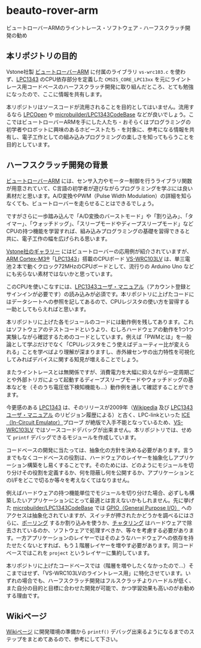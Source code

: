 # beauto-rover-arm
ビュートローバーARMのライントレース・ソフトウェア - ハーフスクラッチ開発の勧め

## 本リポジトリの目的
Vstone社製 [ビュートローバーARM] に付属のライブラリ `vs-wrc103.c` を使わず、[LPC1343] のCPU依存部分を定義した `CMSIS_CORE_LPC13xx` を元にライントレース用コードベースのハーフスクラッチ開発に取り組んだところ、とても勉強になったので、ここに情報を共有します。

本リポジトリはソースコードが流用されることを目的としてはいません。流用するなら [LPCOpen] や [microbuilder/LPC1343CodeBase] などが良いでしょう。ここではビュートローバーARMを手にした人たち - おそらくはプログラミングの初学者やロボットに興味のあるホビーストたち - を対象に、参考になる情報を共有し、電子工作としての組み込みプログラミングの楽しさを知ってもらうことを目的としています。

[ビュートローバーARM]: https://www.vstone.co.jp/products/beauto_rover/index.html "Beauto Rover H8/ARM（ビュートローバー） | ヴイストン株式会社"

[LPC1343]: https://www.nxp.jp/products/processors-and-microcontrollers/arm-microcontrollers/general-purpose-mcus/lpc1300-arm-cortex-m3/entry-level-32-bit-microcontroller-mcu-based-on-arm-cortex-m3-core:LPC1343FBD48 "LPC1343FBD48|Arm Cortex-M3|32-bit MCU | NXP Semiconductors"

[LPCOpen]:https://www.nxp.jp/design/design-center/software/software-library/lpcopen-software-development-platform-lpc13xx:LPCOPEN-SOFTWARE-FOR-LPC13XX "LPCOpen Software for LPC13XX | NXP Semiconductors"

[microbuilder/LPC1343CodeBase]: https://github.com/microbuilder/LPC1343CodeBase "Generic GCC-based library for the ARM Cortex-M3 LPC1343"

## ハーフスクラッチ開発の背景
[ビュートローバーARM][ビュートローバー仕様] には、センサ入力やモーター制御を行うライブラリ関数が用意されていて、C言語の初学者が遊びながらプログラミングを学ぶには良い素材だと思います。A/D変換やPWM（Pulse Width Modulation）の詳細を知らなくても、ビュートローバーを走らせることはできるでしょう。

[ビュートローバー仕様]: https://www.vstone.co.jp/products/beauto_rover/spec.html "ビュートローバーARM/H8 (Beauto Rover) - 製品仕様詳細| ヴイストン株式会社"

ですがさらに一歩踏み込んで「A/D変換のバーストモード」や「割り込み」、「タイマー」、「ウォッチドッグ」、「スリープモードやディープスリープモード」などCPUの持つ機能を学習すれば、組み込みプログラミングの基礎を習得できると共に、電子工作の幅を広げられる思います。

[Vstone社のギャラリー] にはビュートローバーの応用例が紹介されていますが、[ARM Cortex-M3&reg;]「[LPC1343]」搭載のCPUボード [VS-WRC103LV] は、単三電池２本で動くクロック72MHzのCPUボードとして、流行りの Arduino Uno などにも劣らない素材ではないかと思っています。

[Vstone社のギャラリー]: https://vstone1806.sakura.ne.jp/products/beauto_rover/gallery.html "ビュートローバーARM/H8 (Beauto Rover) - ギャラリー | ヴイストン株式会社"

[ARM Cortex-M3&reg;]: https://www.arm.com/ja/products/silicon-ip-cpu/cortex-m/cortex-m3 "Cortex-M3 – Arm&reg;"

[VS-WRC103LV]: https://www.vstone.co.jp/products/vs_wrc103lv/index.html "ARMマイコン搭載CPUボード「VS-WRC103LV」 | ヴイストン株式会社"

このCPUを使いこなすには、[LPC1343ユーザ・マニュアル]（アカウント登録とサインインが必要です）の読み込みが必須です。本リポジトリに上げたコードにはデータシートへの参照を記してあるので、CPUレジスタの使い方を習得する一助としてもらえればと思います。

本リポジトリに上げた各モジュールのコードには動作例を残してあります。これはソフトウェアのテストコードというより、むしろハードウェアの動作を1つ1つ実験しながら確認するためのコードとしています。例えば「PWMとは」を一般論として学ぶだけでなく「CPUレジスタをこう使えばデューティー比が変えられる」ことを学べばより理解が深まりますし、赤外線センサの出力特性を可視化してみればデバイスに関する知見が増えることでしょう。

またライントレースとは無関係ですが、消費電力を大幅に抑えながら一定周期ごとや外部トリガによって起動するディープスリープモードやウォッチドッグの基本などを（そのうち電圧低下検知機能も…）動作例を通して確認することができます。

今更感のある [LPC1343] は、そのリリースが2009年（[Wikipedia] 及び [LPC1343ユーザ・マニュアル] のリビジョン履歴による）と古く、LPC-linkといった [ICE（In-Circuit Emulator）]プローブ が絶版で入手不能となっているため、[VS-WRC103LV] ではソースコードデバッグが出来ません。本リポジトリでは、せめて `printf` デバッグできるモジュールを作成しています。

[LPC1343ユーザ・マニュアル]: https://www.nxp.jp/webapp/Download?colCode=UM10375&lang_cd=ja "LPC1311/13/42/43 User manual"

[Wikipedia]: https://en.wikipedia.org/wiki/NXP_LPC "NXP LPC - Wikipedia"

[ICE（In-Circuit Emulator）]: https://ja.wikipedia.org/wiki/%E3%82%A4%E3%83%B3%E3%82%B5%E3%83%BC%E3%82%AD%E3%83%83%E3%83%88%E3%83%BB%E3%82%A8%E3%83%9F%E3%83%A5%E3%83%AC%E3%83%BC%E3%82%BF "インサーキット・エミュレータ - Wikipedia"

コードベースの開発に当たっては、抽象化の方針を決める必要があります。言うまでもなくコードベースの役割は、ハードウェアのレイヤーを抽象化しアプリケーション構築をし易くすることです。そのためには、どのようにモジュールを切り分けその役割を定義するか、何を隠蔽し何を公開するか、アプリケーションとのI/Fをどこで切るか等々を考えなくてはなりません。

例えばハードウェアの持つ機能単位でモジュールを切り分けた場合、必ずしも構築したいアプリケーションにとって最適とは言えないかもしれません。先に挙げた [microbuilder/LPC1343CodeBase] では [GPIO（General Purpose I/O）] へのアクセスは抽象化されていますが、スイッチが押されたかどうかを調べるにはさらに、[ポーリング] するか割り込みを使うか、[チャタリング] はハードウェアで除去されているのか、ソフトウェアで処理すべきか、等々を考慮する必要があります。一方アプリケーションのレイヤーではそのようなハードウェアへの依存を持たせたくないとすれば、もう１階層レイヤーを増やす必要があります。同コードベースではこれを `project` というレイヤーに集約しています。

本リポジトリに上げたコードベースでは（階層を増やしたくなかったので…）そこまではせず、「VS-WRC103LVのライントレース用」に特化させています。いずれの場合でも、ハーフスクラッチ開発はフルスクラッチよりハードルが低く、また自分の目的と目標に合わせた開発が可能で、かつ学習効果も高いのがお勧めする理由です。

[GPIO（General Purpose I/O）]: https://ja.wikipedia.org/wiki/gpio "gpio - Wikipedia"

[チャタリング]: https://ja.wikipedia.org/wiki/%E3%83%81%E3%83%A3%E3%82%BF%E3%83%AA%E3%83%B3%E3%82%B0 "チャタリング - Wikipedia"

[ポーリング]: https://ja.wikipedia.org/wiki/%E3%83%9D%E3%83%BC%E3%83%AA%E3%83%B3%E3%82%B0_(%E6%83%85%E5%A0%B1) "ポーリング (情報) - Wikipedia"

## Wikiページ
[Wikiページ] に開発環境の準備から `printf()` デバッグ出来るようになるまでのステップをまとめてあるので、参考にして下さい。

[Wikiページ]:https://github.com/embedded-kiddie/beauto-rover-arm/wiki
